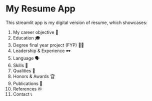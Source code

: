 
# My Resume App

This streamlit app is my digital version of resume, which showcases:
1. My career objective 🎯
2. Education 🎓
3. Degree final year project (FYP) 🧑‍💻
4. Leadership & Experience 🕶
5. Language 🗣
6. Skills 🚀
7. Qualities 🌟
8. Honors & Awards 🏆
9. Publications 📰
10. References ✉
11. Contact 📞
